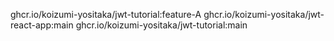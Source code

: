 ghcr.io/koizumi-yositaka/jwt-tutorial:feature-A
ghcr.io/koizumi-yositaka/jwt-react-app:main
ghcr.io/koizumi-yositaka/jwt-tutorial:main
